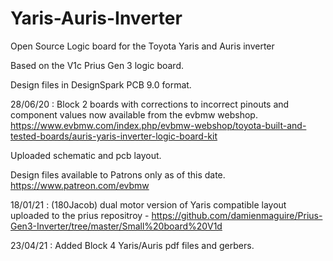 # Yaris-Auris-Inverter
Open Source Logic board for the Toyota Yaris and Auris inverter

Based on the V1c Prius Gen 3 logic board.

Design files in DesignSpark PCB 9.0 format.


28/06/20 : Block 2 boards with corrections to incorrect pinouts and component values now available from the evbmw webshop.
https://www.evbmw.com/index.php/evbmw-webshop/toyota-built-and-tested-boards/auris-yaris-inverter-logic-board-kit

Uploaded schematic and pcb layout.

Design files available to Patrons only as of this date.
https://www.patreon.com/evbmw

18/01/21 : (180Jacob) dual motor version of Yaris compatible layout uploaded to the prius repositroy - https://github.com/damienmaguire/Prius-Gen3-Inverter/tree/master/Small%20board%20V1d

23/04/21 : Added Block 4 Yaris/Auris pdf files and gerbers.
